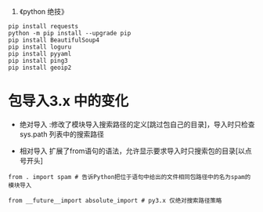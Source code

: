 1. 《python 绝技》
```
pip install requests
python -m pip install --upgrade pip
pip install BeautifulSoup4
pip install loguru
pip install pyyaml
pip install ping3
pip install geoip2
```

# 包导入3.x 中的变化
- 绝对导入 :修改了模块导入搜索路径的定义[跳过包自己的目录]，导入时只检查sys.path 列表中的搜索路径 

- 相对导入 扩展了from语句的语法，允许显示要求导入时只搜索包的目录[以点号开头]

```
from . import spam # 告诉Python把位于语句中给出的文件相同包路径中的名为spam的模块导入
```
```
from __future__import absolute_import # py3.x 仅绝对搜索路径策略
```

